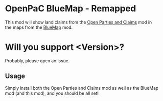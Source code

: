 # OpenPaC BlueMap - Remapped

This mod will show land claims from the [Open Parties and Claims](https://modrinth.com/mod/open-parties-and-claims) mod in the maps from the [BlueMap](https://modrinth.com/mod/bluemap) mod.

# Will you support \<Version\>?

Probably, please open an issue.

## Usage

Simply install both the Open Parties and Claims mod as well as the BlueMap mod (and this mod), and you should be all set!
